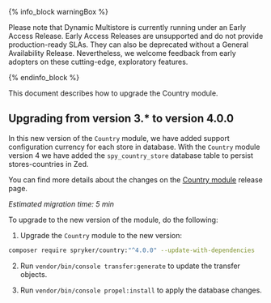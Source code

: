 {% info_block warningBox %}

Please note that Dynamic Multistore is currently running under an Early Access Release. Early Access Releases are unsupported and do not provide production-ready SLAs. They can also be deprecated without a General Availability Release. Nevertheless, we welcome feedback from early adopters on these cutting-edge, exploratory features.

{% endinfo_block %} 

This document describes how to upgrade the Country module.

## Upgrading from version 3.* to version 4.0.0

In this new version of the `Country` module, we have added support configuration currency for each store in database.
With the `Country` module version 4 we have added the `spy_country_store` database table to persist stores-countries in Zed.

You can find more details about the changes on the [Country module](https://github.com/spryker/country/releases) release page.

*Estimated migration time: 5 min*

To upgrade to the new version of the module, do the following:

1. Upgrade the `Country` module to the new version:

```bash
composer require spryker/country:"^4.0.0" --update-with-dependencies
```

2. Run `vendor/bin/console transfer:generate` to update the transfer objects.

3. Run `vendor/bin/console propel:install` to apply the database changes.
